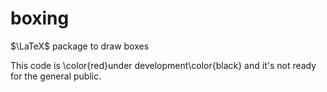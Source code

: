 # boxing
$\LaTeX$ package to draw boxes

This code is \color{red}under development\color{black} and it's not ready for the general public.
